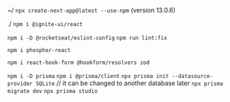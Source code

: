 ~/
`npx create-next-app@latest --use-npm` (version 13.0.6)

./
`npm i @ignite-ui/react`

`npm i -D @rocketseat/eslint-config`
`npm run lint:fix`

`npm i phosphor-react`

`npm i react-hook-form @hookform/resolvers zod`

`npm i -D prisma`
`npm i @prisma/client`
`npx prisma init --datasource-provider SQLite` // it can be changed to another database later
`npx prisma migrate dev`
`npx prisma studio`
